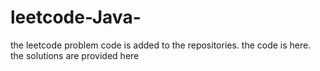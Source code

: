 # leetcode-Java-
the leetcode problem code is added to the repositories.
the code is here.
the solutions are provided here








